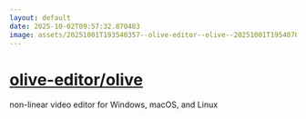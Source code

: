 ```yaml
---
layout: default
date: 2025-10-02T09:57:32.870483
image: assets/20251001T193540357--olive-editor--olive--20251001T195407041--cropped.png
---
```


# [olive-editor/olive](https://github.com/olive-editor/olive)

non-linear video editor for Windows, macOS, and Linux

